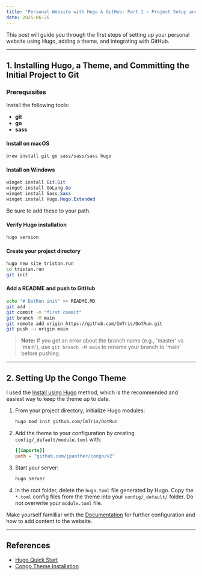 ```yaml
---
title: "Personal Website with Hugo & GitHub: Part 1 – Project Setup and Theme"
date: 2025-06-26
---
```


This post will guide you through the first steps of setting up your personal website using Hugo, adding a theme, and integrating with GitHub.

---

## 1. Installing Hugo, a Theme, and Committing the Initial Project to Git

### Prerequisites
Install the following tools:
- **git**
- **go**
- **sass**

#### Install on macOS
```sh
brew install git go sass/sass/sass hugo
```

#### Install on Windows
```powershell
winget install Git.Git
winget install GoLang.Go
winget install Sass.Sass
winget install Hugo.Hugo.Extended
```

Be sure to add these to your path.

#### Verify Hugo installation
```sh
hugo version
```

#### Create your project directory
```sh
hugo new site tristan.run
cd tristan.run
git init
```

#### Add a README and push to GitHub
```sh
echo "# DotRun init" >> README.MD
git add .
git commit -m "first commit"
git branch -M main
git remote add origin https://github.com/ImTris/DotRun.git
git push -u origin main
```
> **Note:** If you get an error about the branch name (e.g., 'master' vs 'main'), use `git branch -M main` to rename your branch to 'main' before pushing.

---

## 2. Setting Up the Congo Theme

I used the [Install using Hugo](https://jpanther.github.io/congo/docs/installation/#install-using-hugo) method, which is the recommended and easiest way to keep the theme up to date.

1. From your project directory, initialize Hugo modules:
   ```sh
   hugo mod init github.com/ImTris/DotRun
   ```
2. Add the theme to your configuration by creating `config/_default/module.toml` with:
   ```toml
   [[imports]]
   path = "github.com/jpanther/congo/v2"
   ```
3. Start your server:
   ```sh
   hugo server
   ```
4. In the root folder, delete the `hugo.toml` file generated by Hugo. Copy the `*.toml` config files from the theme into your `config/_default/` folder. Do not overwrite your `module.toml` file.


Make yourself familliar with the [Documentation](https://gohugo.io/documentation/) for further configuration and how to add content to the website.

---

## References
- [Hugo Quick Start](https://gohugo.io/getting-started/quick-start/)
- [Congo Theme Installation](https://jpanther.github.io/congo/docs/installation/#install-using-hugo)
